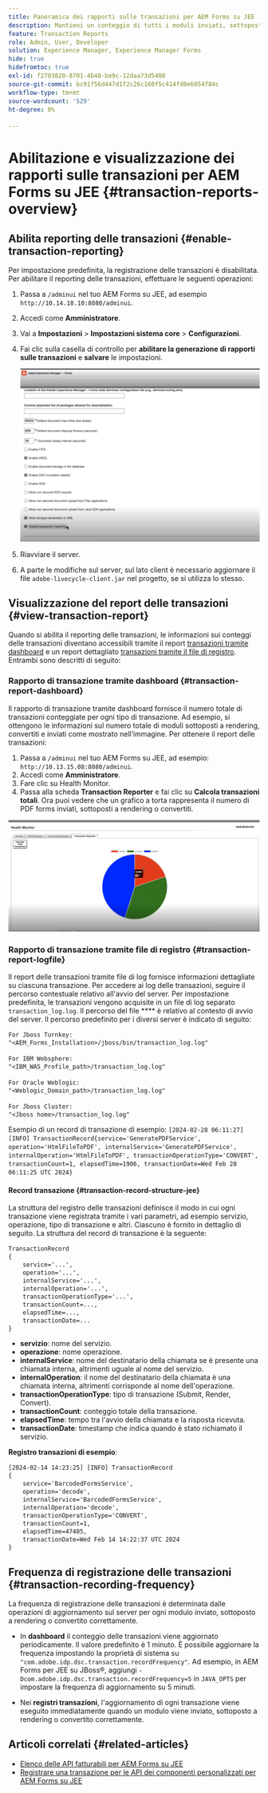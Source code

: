 ```yaml
---
title: Panoramica dei rapporti sulle transazioni per AEM Forms su JEE
description: Mantieni un conteggio di tutti i moduli inviati, sottoposti a rendering, documenti convertiti in un formato in un altro e altro ancora.
feature: Transaction Reports
role: Admin, User, Developer
solution: Experience Manager, Experience Manager Forms
hide: true
hidefromtoc: true
exl-id: f2703820-8701-4b48-be9c-12daa73d5408
source-git-commit: bc91f56d447d1f2c26c160f5c414fd0e6054f84c
workflow-type: tm+mt
source-wordcount: '529'
ht-degree: 0%

---
```


# Abilitazione e visualizzazione dei rapporti sulle transazioni per AEM Forms su JEE {#transaction-reports-overview}

<!--Transaction reports in AEM Forms on JEE let you keep a count of all transactions taken place on your AEM Forms deployment. The objective is to provide information about product usage and helps business stakeholders understand their digital processing volumes. Examples of a transaction include:

* Submission of a document
* Rendition of a document
* Conversion of a document from one file format to another 

For more information on what is considered a transaction, see [Billable APIs](../../forms/using/transaction-reports-billable-apis-jee.md). Transaction log helps you to gain information about the number of documents submitted, rendered, and converted.-->

## Abilita reporting delle transazioni {#enable-transaction-reporting}

Per impostazione predefinita, la registrazione delle transazioni è disabilitata. Per abilitare il reporting delle transazioni, effettuare le seguenti operazioni:

1. Passa a `/adminui` nel tuo AEM Forms su JEE, ad esempio `http://10.14.18.10:8080/adminui`.
1. Accedi come **Amministratore**.
1. Vai a **Impostazioni** > **Impostazioni sistema core** > **Configurazioni**.
1. Fai clic sulla casella di controllo per **abilitare la generazione di rapporti sulle transazioni** e **salvare** le impostazioni.

   ![sample-transaction-report-jee](assets/enable-transaction-jee.png)

1. Riavviare il server.
1. A parte le modifiche sul server, sul lato client è necessario aggiornare il file `adobe-livecycle-client.jar` nel progetto, se si utilizza lo stesso.

<!--
* You can [enable transaction recording](../../forms/using/viewing-and-understanding-transaction-reports.md#setting-up-transaction-reports) from AEM Web Console. view transaction reports on author, processing, or publish instances. View transaction reports on author or processing instances for an aggregated sum of all transactions. View transaction reports on the publish instances for a count of all transactions that take place only on that publish instance from where the report is run.
-->

<!--Do not author content (Create adaptive forms, interactive communication, themes, and other authoring activities) and process documents (Use workflows, document services, and other processing activities) on the same AEM instance. Keep the transaction recording disabled for AEM Forms servers used to author content. Keep the transaction recording enabled for AEM Forms servers used to process documents.-->

## Visualizzazione del report delle transazioni {#view-transaction-report}

Quando si abilita il reporting delle transazioni, le informazioni sui conteggi delle transazioni diventano accessibili tramite il report [transazioni tramite dashboard](#transaction-report-dashboard) e un report dettagliato [transazioni tramite il file di registro](#transaction-report-logfile). Entrambi sono descritti di seguito:

### Rapporto di transazione tramite dashboard {#transaction-report-dashboard}

Il rapporto di transazione tramite dashboard fornisce il numero totale di transazioni conteggiate per ogni tipo di transazione. Ad esempio, si ottengono le informazioni sul numero totale di moduli sottoposti a rendering, convertiti e inviati come mostrato nell’immagine. Per ottenere il report delle transazioni:

1. Passa a `/adminui` nel tuo AEM Forms su JEE, ad esempio: `http://10.13.15.08:8080/adminui`.
1. Accedi come **Amministratore**.
1. Fare clic su Health Monitor.
1. Passa alla scheda **Transaction Reporter** e fai clic su **Calcola transazioni totali**. Ora puoi vedere che un grafico a torta rappresenta il numero di PDF forms inviati, sottoposti a rendering o convertiti.

![sample-transaction-report-jee](assets/transaction-piechart.png)


### Rapporto di transazione tramite file di registro {#transaction-report-logfile}

Il report delle transazioni tramite file di log fornisce informazioni dettagliate su ciascuna transazione. Per accedere ai log delle transazioni, seguire il percorso contestuale relativo all&#39;avvio del server. Per impostazione predefinita, le transazioni vengono acquisite in un file di log separato `transaction_log.log`. Il percorso del file **** è relativo al contesto di avvio del server. Il percorso predefinito per i diversi server è indicato di seguito:

```
For Jboss Turnkey:
"<AEM_Forms_Installation>/jboss/bin/transaction_log.log"

For IBM Websphere: 
"<IBM_WAS_Profile_path>/transaction_log.log"

For Oracle Weblogic:
"<Weblogic_Domain_path>/transaction_log.log"

For Jboss Cluster:
"<Jboss home>/transaction_log.log"
```

Esempio di un record di transazione di esempio:
`[2024-02-28 06:11:27] [INFO] TransactionRecord{service='GeneratePDFService', operation='HtmlFileToPDF', internalService='GeneratePDFService', internalOperation='HtmlFileToPDF', transactionOperationType='CONVERT', transactionCount=1, elapsedTime=1906, transactionDate=Wed Feb 28 06:11:25 UTC 2024}`

#### Record transazione {#transaction-record-structure-jee}

La struttura del registro delle transazioni definisce il modo in cui ogni transazione viene registrata tramite i vari parametri, ad esempio servizio, operazione, tipo di transazione e altri. Ciascuno è fornito in dettaglio di seguito. La struttura del record di transazione è la seguente:

```
TransactionRecord
{
    service='...', 
    operation='...', 
    internalService='...', 
    internalOperation='...', 
    transactionOperationType='...', 
    transactionCount=..., 
    elapsedTime=..., 
    transactionDate=...
}
```

* **servizio**: nome del servizio.
* **operazione**: nome operazione.
* **internalService**: nome del destinatario della chiamata se è presente una chiamata interna, altrimenti uguale al nome del servizio.
* **internalOperation**: il nome del destinatario della chiamata è una chiamata interna, altrimenti corrisponde al nome dell&#39;operazione.
* **transactionOperationType**: tipo di transazione (Submit, Render, Convert).
* **transactionCount**: conteggio totale della transazione.
* **elapsedTime**: tempo tra l&#39;avvio della chiamata e la risposta ricevuta.
* **transactionDate**: timestamp che indica quando è stato richiamato il servizio.

**Registro transazioni di esempio**:

```
[2024-02-14 14:23:25] [INFO] TransactionRecord
{
    service='BarcodedFormsService', 
    operation='decode', 
    internalService='BarcodedFormsService', 
    internalOperation='decode', 
    transactionOperationType='CONVERT', 
    transactionCount=1, 
    elapsedTime=47405, 
    transactionDate=Wed Feb 14 14:22:37 UTC 2024
}
```

## Frequenza di registrazione delle transazioni {#transaction-recording-frequency}

<!--Transaction persistence involves updating the total transaction count for SUBMIT, CONVERT, and RENDER operations on the server periodically: -->

La frequenza di registrazione delle transazioni è determinata dalle operazioni di aggiornamento sul server per ogni modulo inviato, sottoposto a rendering o convertito correttamente.

* In **dashboard** il conteggio delle transazioni viene aggiornato periodicamente. Il valore predefinito è 1 minuto. È possibile aggiornare la frequenza impostando la proprietà di sistema su `"com.adobe.idp.dsc.transaction.recordFrequency"`. Ad esempio, in AEM Forms per JEE su JBoss®, aggiungi `-Dcom.adobe.idp.dsc.transaction.recordFrequency=5` in `JAVA_OPTS` per impostare la frequenza di aggiornamento su 5 minuti.

* Nei **registri transazioni**, l&#39;aggiornamento di ogni transazione viene eseguito immediatamente quando un modulo viene inviato, sottoposto a rendering o convertito correttamente.

<!-- A transaction remains in the buffer for a specified period (Flush Buffer time + Reverse replication time). By default, it takes approximately 90 seconds for the transaction count to reflect in the transaction report.

Actions like submitting a PDF Form, using Agent UI to preview an interactive communication, or using non-standard form submission methods are not accounted as transactions. AEM Forms provides an API to record such transactions. Call the API from your custom implementations to record a transaction.

## Supported Topology {#supported-topology}

Transaction reports are available only on AEM Forms on OSGi environment. It supports author-publish, author-processing-publish, and only processing topologies. For example, topologies, see [Architecture and deployment topologies for AEM Forms](../../forms/using/transaction-reports-overview.md).

The transaction count is reverse replicated from publish instances to author or processing instances. An indicative author-publish topology is displayed below:

![simple-author-publish-topology](assets/simple-author-publish-topology.png)

>[!NOTE]
>
>AEM Forms transaction reports does not support topologies that contain only publish instances.

### Guidelines for using transaction reports {#guidelines-for-using-transaction-reports}

* Disable transaction reports on all author instances as reports on author instances includes transactions registered during authoring activities.
* Enable the **Show transactions from publish only** option on the author instance to view cumulative transactions from all publish instances. You can also view transaction reports on each publish instance for actual transactions on that particular publish instance only.
* Do not use author instances to run workflows and process documents.
* Before using transaction reporting, if you are have a toplogy with publish servers, ensure that the reverse replication is enabled for all the publish instances.
* Transaction data is reverse-replicated from a publish instance to only corresponding author or processing instance. The author or processing instance cannot further replicate data to another instance. For example, if you have author-processing-publish topology, aggregated transaction data is replicated only to the processing instance.-->

## Articoli correlati {#related-articles}

* [Elenco delle API fatturabili per AEM Forms su JEE](../../forms/using/transaction-reports-billable-apis-jee.md)
* [Registrare una transazione per le API dei componenti personalizzati per AEM Forms su JEE](/help/forms/using/record-transaction-custom-component-jee.md)
